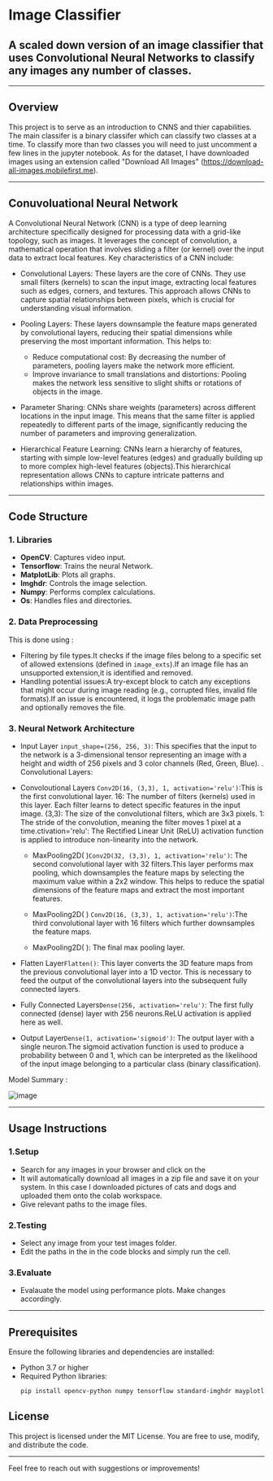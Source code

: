 # Image Classifier

## A scaled down version of an image classifier that uses Convolutional Neural Networks to classify any images any number of classes. 
---
## Overview
 
This project is to serve as an introduction to CNNS and thier capabilities. The main classifer is a binary classifer which can classify two classes at a time. To classify more than two classes you will need to just uncomment a few lines in the jupyter notebook. As for the dataset, I have downloaded images using an extension called "Download All Images" (https://download-all-images.mobilefirst.me).

---

## Conuvoluational Neural Network 
A Convolutional Neural Network (CNN) is a type of deep learning architecture specifically designed for processing data with a grid-like topology, such as images. It leverages the concept of convolution, a mathematical operation that involves sliding a filter (or kernel) over the input data to extract local features. Key characteristics of a CNN include:

 * Convolutional Layers: These layers are the core of CNNs. They use small filters (kernels) to scan the input image, extracting local features such as edges, corners, and textures. This approach allows CNNs to capture spatial relationships between pixels, which is crucial for understanding visual information.   
* Pooling Layers: These layers downsample the feature maps generated by convolutional layers, reducing their spatial dimensions while preserving the most important information. This helps to:   
  - Reduce computational cost: By decreasing the number of parameters, pooling layers make the network more efficient.   
  - Improve invariance to small translations and distortions: Pooling makes the network less sensitive to slight shifts or rotations of objects in the image.   

* Parameter Sharing: CNNs share weights (parameters) across different locations in the input image. This means that the same filter is applied repeatedly to different parts of the image, significantly reducing the number of parameters and improving generalization.   

* Hierarchical Feature Learning: CNNs learn a hierarchy of features, starting with simple low-level features (edges) and gradually building up to more complex high-level features (objects).This hierarchical representation allows CNNs to capture intricate patterns and relationships within images.   

---
## Code Structure

### 1. **Libraries**
- **OpenCV**: Captures video input.
- **Tensorflow**: Trains the neural Network.
- **MatplotLib**: Plots all graphs.
- **Imghdr**: Controls the image selection.
- **Numpy**: Performs complex calculations.
- **Os**: Handles files and directories.

### 2. **Data Preprocessing**
This is done using : 
- Filtering by file types.It checks if the image files belong to a specific set of allowed extensions (defined in `image_exts`).If an image file has an unsupported extension,it is identified and removed. 
- Handling potential issues:A try-except block to catch any exceptions that might occur during image reading (e.g., corrupted files, invalid file formats).If an issue is encountered, it logs the problematic image path and optionally removes the file.

### 3. **Neural Network Architecture**
-  Input Layer `input_shape=(256, 256, 3)`: This specifies that the input to the network is a 3-dimensional tensor representing an image with a height and width of 256 pixels and 3 color channels (Red, Green, Blue).
. Convolutional Layers:

- Convoloutional Layers `Conv2D(16, (3,3), 1, activation='relu')`:This is the first convolutional layer.
16: The number of filters (kernels) used in this layer. Each filter learns to detect specific features in the input image.
(3,3): The size of the convolutional filters, which are 3x3 pixels. 1: The stride of the convolution, meaning the filter moves 1 pixel at a time.ctivation='relu': The Rectified Linear Unit (ReLU) activation function is applied to introduce non-linearity into the network.
  - MaxPooling2D( )`Conv2D(32, (3,3), 1, activation='relu')`: The second convolutional layer with 32 filters.This layer performs max pooling, which downsamples the feature maps by selecting the maximum value within a 2x2 window. This helps to reduce the spatial dimensions of the feature maps and extract the most important features.

  - MaxPooling2D( ) `Conv2D(16, (3,3), 1, activation='relu')`:The third convolutional layer with 16 filters which further downsamples the feature maps.

  - MaxPooling2D( ): The final max pooling layer.

- Flatten Layer`Flatten()`: This layer converts the 3D feature maps from the previous convolutional layer into a 1D vector. This is necessary to feed the output of the convolutional layers into the subsequent fully connected layers.

- Fully Connected Layers`Dense(256, activation='relu')`: The first fully connected (dense) layer with 256 neurons.ReLU activation is applied here as well.
- Output Layer`Dense(1, activation='sigmoid')`: The output layer with a single neuron.The sigmoid activation function is used to produce a probability between 0 and 1, which can be interpreted as the likelihood of the input image belonging to a particular class (binary classification).

Model Summary : 

![image](https://github.com/user-attachments/assets/d02e6ef8-0d2f-4059-9c31-3ad53001f300)

---

## Usage Instructions 

### 1.**Setup**
- Search for any images in your browser and click on the
- It will automatically download all images in a zip file and save it on your system. In this case I downloaded pictures of cats and dogs and uploaded them onto the colab workspace.
- Give relevant paths to the image files.

### 2.**Testing**
- Select any image from your test images folder.
- Edit the paths in the in the code blocks and simply run the cell.
  
### 3.**Evaluate**
- Evalauate the model using performance plots. Make changes accordingly.


--- 

## Prerequisites
Ensure the following libraries and dependencies are installed:
- Python 3.7 or higher
- Required Python libraries:
  ```bash
  pip install opencv-python numpy tensorflow standard-imghdr mayplotlib
  ```

## License
This project is licensed under the MIT License. You are free to use, modify, and distribute the code.

---

Feel free to reach out with suggestions or improvements!


